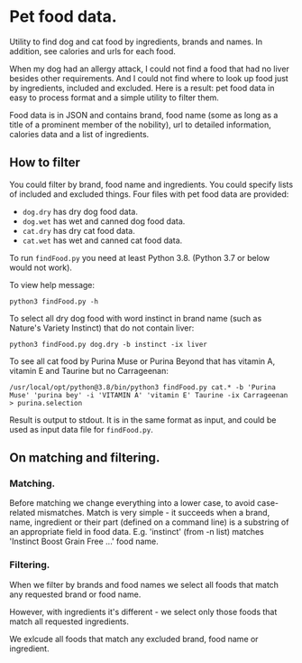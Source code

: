 # Pet food data.

Utility to find dog and cat food by ingredients, brands and names. In addition, see calories and urls for each food.

When my dog had an allergy attack, I could not find a food that had no liver besides other requirements.
And I could not find where to look up food just by ingredients, included and excluded.
Here is a result: pet food data in easy to process format and a simple utility to filter them.

Food data is in JSON and contains brand, food name (some as long as a title of a prominent member of the nobility), url to detailed information, calories data and a list of ingredients.

## How to filter

You could filter by brand, food name and ingredients.
You could specify lists of included and excluded things.
Four files with pet food data are provided:

- `dog.dry` has dry dog food data.
- `dog.wet` has wet and canned dog food data.
- `cat.dry` has dry cat food data.
- `cat.wet` has wet and canned cat food data.

To run `findFood.py` you need at least Python 3.8. (Python 3.7 or below would not work).

To view help message:
```
python3 findFood.py -h
```

To select all dry dog food with word instinct in brand name
(such as Nature's Variety Instinct) that do not contain liver:
```
python3 findFood.py dog.dry -b instinct -ix liver
```

To see all cat food by Purina Muse or Purina Beyond that has vitamin A, vitamin E and Taurine but no Carrageenan:
```
/usr/local/opt/python@3.8/bin/python3 findFood.py cat.* -b 'Purina Muse' 'purina bey' -i 'VITAMIN A' 'vitamin E' Taurine -ix Carrageenan > purina.selection
```

Result is output to stdout. It is in the same format as input, and could be used as input data file for `findFood.py`.

## On matching and filtering.

### Matching.

Before matching we change everything into a lower case, to avoid case-related mismatches.
Match is very simple - it succeeds when a brand, name, ingredient or their part (defined on a command line) is a substring of an appropriate field in food data.
E.g. 'instinct' (from -n list) matches 'Instinct Boost Grain Free ...' food name.

### Filtering.

When we filter by brands and food names we select all foods that match any requested brand or food name.

However, with ingredients it's different - we select only those foods that match all requested ingredients.

We exlcude all foods that match any excluded brand, food name or ingredient.
